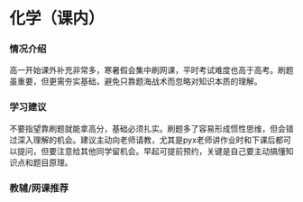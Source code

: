 # 化学（课内）
### 情况介绍
高一开始课外补充非常多，寒暑假会集中刷网课，平时考试难度也高于高考。刷题虽重要，但更需夯实基础，避免只靠题海战术而忽略对知识本质的理解。

### 学习建议
不要指望靠刷题就能拿高分，基础必须扎实。刷题多了容易形成惯性思维，但会错过深入理解的机会。建议主动向老师请教，尤其是pyx老师讲作业时和下课后都可以提问，但要注意给其他同学留机会。早起可提前预约，关键是自己要主动搞懂知识点和题目原理。

### 教辅/网课推荐

